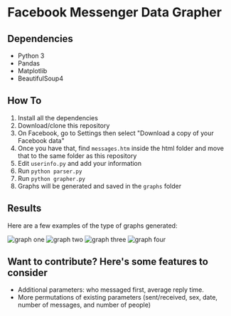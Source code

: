 # Facebook Messenger Data Grapher

## Dependencies
* Python 3
* Pandas
* Matplotlib
* BeautifulSoup4

## How To
1. Install all the dependencies
2. Download/clone this repository
3. On Facebook, go to Settings then select "Download a copy of your Facebook data"
4. Once you have that, find `messages.htm` inside the html folder and move that to the same folder as this repository
5. Edit `userinfo.py` and add your information
6. Run `python parser.py`
7. Run `python grapher.py`
8. Graphs will be generated and saved in the `graphs` folder

## Results
Here are a few examples of the type of graphs generated:

![graph one](http://rohanp.xyz/images/cumulative3.png)
![graph two](http://rohanp.xyz/images/number_messaged_by_day3.png)
![graph three](http://rohanp.xyz/images/messaging_by_sex3.png)
![graph four](http://rohanp.xyz/images/total_sent_received3.png)

## Want to contribute? Here's some features to consider
* Additional parameters: who messaged first, average reply time.
* More permutations of existing parameters (sent/received, sex, date, number of messages, and number of people)
